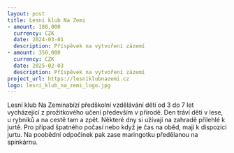 ```yaml
---
layout: post
title: Lesní klub Na Zemi
- amount: 180,000
  currency: CZK
  date: 2024-03-01
  description: Příspěvek na vytvoření zázemí
- amount: 350,000
  currency: CZK
  date: 2025-02-03
  description: Příspěvek na vytvoření zázemí
project_url: https://lesniklubnazemi.cz
logo: lesni_klub_na_zemi_logo.jpg
---
```


Lesní klub Na Zeminabízí předškolní vzdělávání dětí od 3 do 7 let vycházející z prožitkového učení především v přírodě. Den tráví děti v lese, u rybníků a na cestě tam a zpět. Některé dny si užívají na zahradě přilehlé k jurtě. Pro případ špatného počasí nebo když je čas na oběd, mají k dispozici jurtu. Na poobědní odpočinek pak zase maringotku předělanou na spinkárnu.
